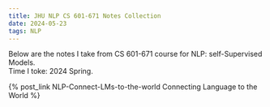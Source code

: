 ```yaml
---
title: JHU NLP CS 601-671 Notes Collection
date: 2024-05-23
tags: NLP
---
```


Below are the notes I take from CS 601-671 course for NLP: self-Supervised Models.  
Time I toke: 2024 Spring.  

{% post_link NLP-Connect-LMs-to-the-world Connecting Language to the World %}
